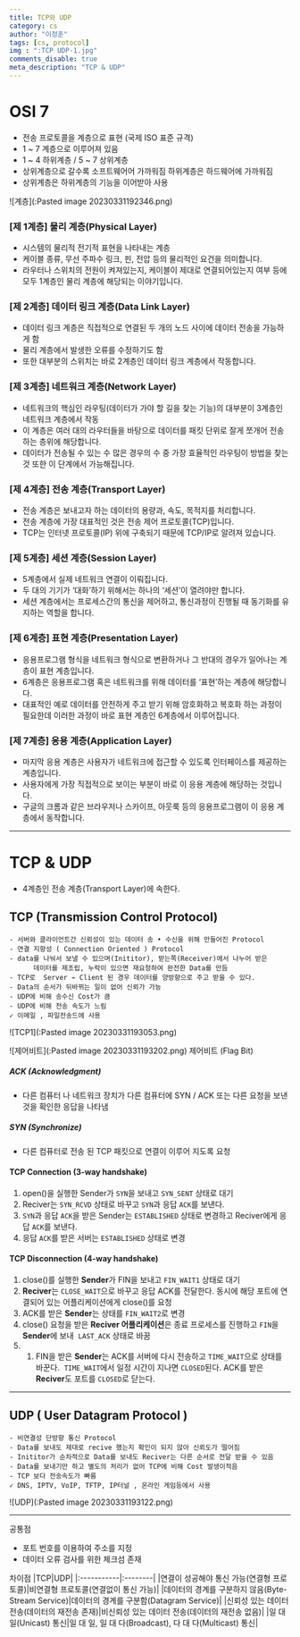 ```yaml
---
title: TCP와 UDP
category: cs
author: "이정훈"
tags: [cs, protocol]
img : ":TCP UDP-1.jpg"
comments_disable: true
meta_description: "TCP & UDP"
---
```


# OSI 7 
- 전송 프로토콜을 계층으로 표현 (국제 ISO 표준 규격)
- 1 ~ 7 계층으로 이루어져 있음
- 1 ~ 4 하위계층 / 5 ~ 7 상위계층
- 상위계층으로 갈수록 소프트웨어어 가까워짐 하위계층은 하드웨어에 가까워짐
- 상위계층은 하위계층의 기능을 이어받아 사용

![계층](:Pasted image 20230331192346.png)
### [제 1계층] 물리 계층(Physical Layer)
- 시스템의 물리적 전기적 표현을 나타내는 계층
- 케이블 종류, 무선 주파수 링크, 핀, 전압 등의 물리적인 요건을 의미합니다. 
- 라우터나 스위치의 전원이 켜져있는지, 케이블이 제대로 연결되어있는지 여부 등에 모두 1계층인 
  물리 계층에 해당되는 이야기입니다.

### [제 2계층] 데이터 링크 계층(Data Link Layer)
- 데이터 링크 계층은 직접적으로 연결된 두 개의 노드 사이에 데이터 전송을 가능하게 함
- 물리 계층에서 발생한 오류를 수정하기도 함
- 또한 대부분의 스위치는 바로 2계층인 데이터 링크 계층에서 작동합니다.

### [제 3계층] 네트워크 계층(Network Layer)
- 네트워크의 핵심인 라우팅(데이터가 가야 할 길을 찾는 기능)의 대부분이 3계층인 네트워크 계층에서 작동
- 이 계층은 여러 대의 라우터들을 바탕으로 데이터를 패킷 단위로 잘게 쪼개어 전송하는 층위에 해당합니다. 
- 데이터가 전송될 수 있는 수 많은 경우의 수 중 가장 효율적인 라우팅이 방법을 찾는 것 또한 이 단계에서 
  가능해집니다.

### [제 4계층] 전송 계층(Transport Layer)
- 전송 계층은 보내고자 하는 데이터의 용량과, 속도, 목적지를 처리합니다. 
- 전송 계층에 가장 대표적인 것은 전송 제어 프로토콜(TCP)입니다. 
- TCP는 인터넷 프로토콜(IP) 위에 구축되기 때문에 TCP/IP로 알려져 있습니다.

### [제 5계층] 세션 계층(Session Layer)
- 5계층에서 실제 네트워크 연결이 이뤄집니다. 
- 두 대의 기기가 ‘대화’하기 위해서는 하나의 ‘세션’이 열려야만 합니다. 
- 세션 계층에서는 프로세스간의 통신을 제어하고, 통신과정이 진행될 때 동기화를 유지하는 역할을 합니다.

### [제 6계층] 표현 계층(Presentation Layer)
- 응용프로그램 형식을 네트워크 형식으로 변환하거나 그 반대의 경우가 일어나는 계층이 표현 계층입니다. 
- 6계층은 응용프로그램 혹은 네트워크를 위해 데이터를 ‘표현’하는 계층에 해당합니다. 
- 대표적인 예로 데이터를 안전하게 주고 받기 위해 암호화하고 복호화 하는 과정이 필요한데 
  이러한 과정이 바로 표현 계층인 6계층에서 이루어집니다.

### [제 7계층] 응용 계층(Application Layer)
- 마지막 응용 계층은 사용자가 네트워크에 접근할 수 있도록 인터페이스를 제공하는 계층입니다. 
- 사용자에게 가장 직접적으로 보이는 부분이 바로 이 응용 계층에 해당하는 것입니다. 
- 구글의 크롬과 같은 브라우저나 스카이프, 아웃룩 등의 응용프로그램이 이 응용 계층에서 동작합니다.

***
# TCP & UDP
- 4계층인 전송 계층(Transport Layer)에 속한다.

## TCP (Transmission Control Protocol)
	- 서버와 클라이언트간 신뢰성이 있는 데이터 송 • 수신을 위해 만들어진 Protocol
	- 연결 지향성 ( Connection Oriented ) Protocol
	- data를 나눠서 보낼 수 있으며(Inititor), 받는쪽(Receiver)에서 나누어 받은
		  데이터를 제조립, 누락이 있으면 재요청하여 완전한 Data를 만듬
	- TCP로  Server ⌁ Client 된 경우 데이터를 양방향으로 주고 받을 수 있다.
	- Data의 순서가 뒤바뀌는 일이 없어 신뢰가 가능
	- UDP에 비해 송수신 Cost가 큼
	- UDP에 비해 전송 속도가 느림
	✓ 이메일 , 파일전송드에 사용

![TCP1](:Pasted image 20230331193053.png)

![제어비트](:Pasted image 20230331193202.png)
제어비트 (Flag Bit)

##### ACK (Acknowledgment)
- 다른 컴퓨터 나 네트워크 장치가 다른 컴퓨터에 SYN / ACK 또는 다른 요청을 보낸 것을 확인한 응답을 나타냄

##### SYN (Synchronize)
- 다른 컴퓨터로 전송 된 TCP 패킷으로 연결이 이루어 지도록 요청

#### TCP Connection (3-way handshake)
1. open()을 실행한 Sender가 `SYN`을 보내고 `SYN_SENT` 상태로 대기
2. Reciver는 `SYN_RCVD` 상태로 바꾸고 `SYN`과 응답 `ACK`를 보낸다.
3. `SYN`과 응답 `ACK`을 받은 Sender는 `ESTABLISHED` 상태로 변경하고 Reciver에게 응답 `ACK`를 보낸다.
4. 응답 `ACK`를 받은 서버는 `ESTABLISHED` 상태로 변경

#### TCP Disconnection (4-way handshake)
1. close()를 실행한 **Sender**가 FIN을 보내고 `FIN_WAIT1` 상태로 대기
2. **Reciver**는 `CLOSE_WAIT`으로 바꾸고 응답 ACK를 전달한다. 동시에 해당 포트에 연결되어 있는 어플리케이션에게 close()를 요청
3. ACK를 받은 **Sender**는 상태를 `FIN_WAIT2`로 변경
4. close() 요청을 받은 **Reciver 어플리케이션**은 종료 프로세스를 진행하고 `FIN`을 **Sender**에 보내
    `LAST_ACK` 상태로 바꿈
5. 1.  FIN을 받은 **Sender**는 ACK를 서버에 다시 전송하고 `TIME_WAIT`으로 상태를 바꾼다. 
   `TIME_WAIT`에서 일정 시간이 지나면 `CLOSED`된다. ACK를 받은 **Reciver**도 포트를 `CLOSED`로 닫는다.

***

## UDP ( User Datagram Protocol )
	- 비연결성 단방향 통신 Protocol
	- Data를 보내도 제대로 recive 했는지 확인이 되지 않아 신뢰도가 떨어짐
	- Inititor가 순차적으로 Data를 보내도 Reciver는 다른 순서로 전달 받을 수 있음
	- Data를 보내기만 하고 별도의 처리가 없어 TCP에 비해 Cost 발생이적음
	- TCP 보다 전송속도가 빠름
	✓ DNS, IPTV, VoIP, TFTP, IP터널 , 온라인 게임등에서 사용

![UDP](:Pasted image 20230331193122.png)

***

공통점
- 포트 번호를 이용하여 주소를 지정
- 데이터 오류 검사를 위한 체크섬 존재

차이점
|TCP|UDP|
|:-----------|:--------|
|연결이 성공해야 통신 가능(연결형 프로토콜)|비연결형 프로토콜(연결없이 통신 가능)|
|데이터의 경계를 구분하지 않음(Byte-Stream Service)|데이터의 경계를 구분함(Datagram Service)|
|신뢰성 있는 데이터 전송(데이터의 재전송 존재)|비신뢰성 있는 데이터 전송(데이터의 재전송 없음)|
|일 대 일(Unicast) 통신|일 대 일, 일 대 다(Broadcast), 다 대 다(Multicast) 통신|


